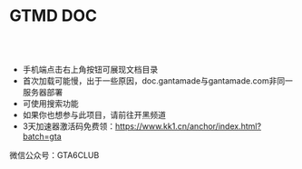 # GTMD DOC
<br>
<br>

- 手机端点击右上角按钮可展现文档目录
- 首次加载可能慢，出于一些原因，doc.gantamade与gantamade.com非同一服务器部署
- 可使用搜索功能
- 如果你也想参与此项目，请前往开黑频道
- 3天加速器激活码免费领：https://www.kk1.cn/anchor/index.html?batch=gta


 微信公众号：GTA6CLUB
